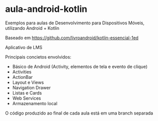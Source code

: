 # aula-android-kotlin
Exemplos para aulas de Desenvolvimento para Dispositivos Móveis, utilizando Android + Kotlin

Baseado em https://github.com/livroandroid/kotlin-essencial-1ed

Aplicativo de LMS

Principais concietos envolvidos:
 - Básico de Android (Activity, elementos de tela e evento de clique)
 - Activities
 - ActionBar
 - Layout e Views
 - Navigation Drawer
 - Listas e Cards
 - Web Services
 - Armazenamento local
 
O código produzido ao final de cada aula está em uma branch separada
